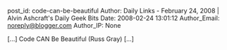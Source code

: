 post_id: code-can-be-beautiful
Author: Daily Links - February 24, 2008 | Alvin Ashcraft's Daily Geek Bits
Date: 2008-02-24 13:01:12
Author_Email: noreply@blogger.com
Author_IP: None

[...] Code CAN Be Beautiful (Russ Gray) [...]
